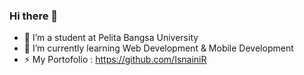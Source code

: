 ### Hi there 👋


- 🔭 I’m a student at Pelita Bangsa University
- 🌱 I’m currently learning Web Development & Mobile Development
- ⚡ My Portofolio : https://github.com/IsnainiR

